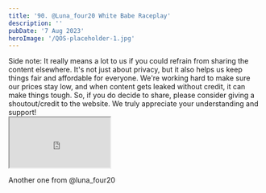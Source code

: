 ```yaml
---
title: '90. @Luna_four20 White Babe Raceplay'
description: ''
pubDate: '7 Aug 2023'
heroImage: '/QOS-placeholder-1.jpg'
---
```

<div class="video_paragraph_header"> Side note: It really means a lot to us if you could refrain from sharing the content elsewhere. It's not just about privacy, but it also helps us keep things fair and affordable for everyone. We're working hard to make sure our prices stay low, and when content gets leaked without credit, it can make things tough. So, if you do decide to share, please consider giving a shoutout/credit to the website. We truly appreciate your understanding and support!</div>

<iframe src="https://drive.google.com/file/d/1Iu-zZUKr0zv-K09z00pO-J_0Z_ba3JqX/preview" width="200" height="100" allow="autoplay" allowfullscreen="allowfullscreen"></iframe>

Another one from @luna_four20
<br>
<br>
<!---<a class="read_more" href="https://drive.google.com/file/d/1Iu-zZUKr0zv-K09z00pO-J_0Z_ba3JqX/view?usp=sharing">Download</a>--->